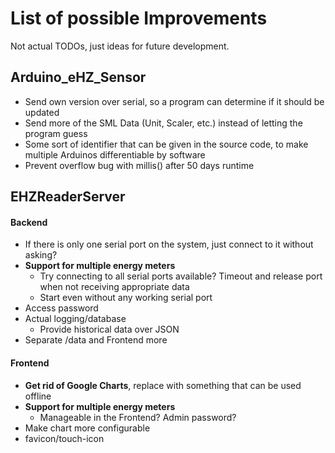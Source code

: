List of possible Improvements
=============================

Not actual TODOs, just ideas for future development.


Arduino_eHZ_Sensor
------------------

* Send own version over serial, so a program can determine if it should be updated
* Send more of the SML Data (Unit, Scaler, etc.) instead of letting the program guess
* Some sort of identifier that can be given in the source code, to make multiple Arduinos differentiable by software
* Prevent overflow bug with millis() after 50 days runtime


EHZReaderServer
---------------

#### Backend

* If there is only one serial port on the system, just connect to it without asking?
* **Support for multiple energy meters**
	* Try connecting to all serial ports available? Timeout and release port when not receiving appropriate data
	* Start even without any working serial port
* Access password
* Actual logging/database
	* Provide historical data over JSON
* Separate /data and Frontend more

#### Frontend

* **Get rid of Google Charts**, replace with something that can be used offline
* **Support for multiple energy meters**
	* Manageable in the Frontend? Admin password?
* Make chart more configurable
* favicon/touch-icon
